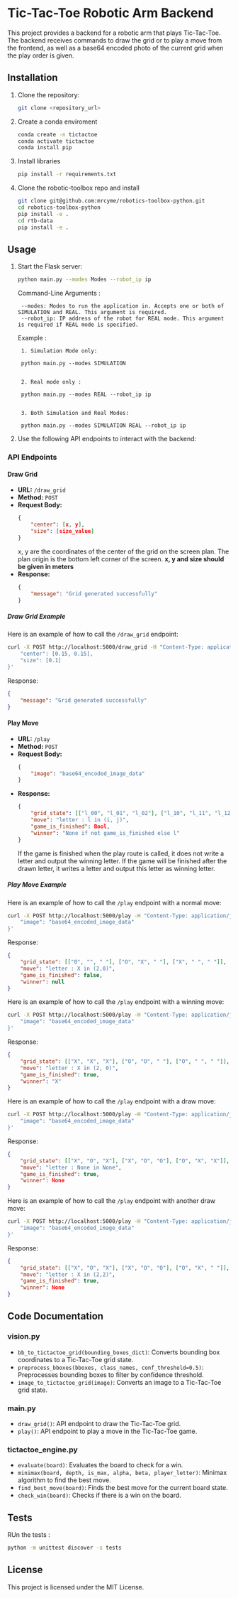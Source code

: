 # Tic-Tac-Toe Robotic Arm Backend

This project provides a backend for a robotic arm that plays Tic-Tac-Toe. The backend receives commands to draw the grid or to play a move from the frontend, as well as a base64 encoded photo of the current grid when the play order is given.

## Installation

1. Clone the repository:
    ```sh
    git clone <repository_url>
    ```

2. Create a conda enviroment 
    ```sh
    conda create -n tictactoe 
    conda activate tictactoe
    conda install pip
    ```
3. Install libraries
    ```sh
    pip install -r requirements.txt
    ```

4. Clone the robotic-toolbox repo and install
    ```sh
    git clone git@github.com:mrcyme/robotics-toolbox-python.git
    cd robotics-toolbox-python
    pip install -e .
    cd rtb-data
    pip install -e .
    ```

## Usage

1. Start the Flask server:
    ```sh
    python main.py --modes Modes --robot_ip ip
    ```
    Command-Line Arguments : 

        --modes: Modes to run the application in. Accepts one or both of SIMULATION and REAL. This argument is required.
        --robot_ip: IP address of the robot for REAL mode. This argument is required if REAL mode is specified.

    Example : 

        1. Simulation Mode only:

        python main.py --modes SIMULATION


        2. Real mode only : 

        python main.py --modes REAL --robot_ip ip


        3. Both Simulation and Real Modes:

        python main.py --modes SIMULATION REAL --robot_ip ip


2. Use the following API endpoints to interact with the backend:

### API Endpoints

#### Draw Grid

- **URL:** `/draw_grid`
- **Method:** `POST`
- **Request Body:**
    ```json
    {
        "center": [x, y],
        "size": [size_value]
    }
    ```
    x, y are the coordinates of the center of the grid on the screen plan. The plan origin is the bottom left corner of the screen. **x, y and size should be given in meters** 
- **Response:**
    ```json
    {
        "message": "Grid generated successfully"
    }
    ```

##### Draw Grid Example

Here is an example of how to call the `/draw_grid` endpoint:

```sh
curl -X POST http://localhost:5000/draw_grid -H "Content-Type: application/json" -d '{
    "center": [0.15, 0.15],
    "size": [0.1]
}'
```

Response:
```json
{
    "message": "Grid generated successfully"
}
```

#### Play Move

- **URL:** `/play`
- **Method:** `POST`
- **Request Body:**
    ```json
    {
        "image": "base64_encoded_image_data"
    }
    ```
- **Response:**
    ```json
    {
        "grid_state": [["l_00", "l_01", "l_02"], ["l_10", "l_11", "l_12"], ["l_20", "l_21", "l_22"]],
        "move": "letter : l in (i, j)",
        "game_is_finished": Bool,
        "winner": "None if not game_is_finished else l"
    }
    ```
    If the game is finished when the play route is called, it does not write a letter and output the winning letter. If the game will be finished after the drawn letter, it writes a letter and output this letter as winning letter.

##### Play Move Example

Here is an example of how to call the `/play` endpoint with a normal move:

```sh
curl -X POST http://localhost:5000/play -H "Content-Type: application/json" -d '{
    "image": "base64_encoded_image_data"
}'
```

Response:
```json
{
    "grid_state": [["0", "", " "], ["O", "X", " "], ["X", " ", " "]],
    "move": "letter : X in (2,0)",
    "game_is_finished": false,
    "winner": null
}
```

Here is an example of how to call the `/play` endpoint with a winning move:

```sh
curl -X POST http://localhost:5000/play -H "Content-Type: application/json" -d '{
    "image": "base64_encoded_image_data"
}'
```

Response:
```json
{
    "grid_state": [["X", "X", "X"], ["O", "O", " "], ["O", " ", " "]],
    "move": "letter : X in (2, 0)",
    "game_is_finished": true,
    "winner": "X"
}
```

Here is an example of how to call the `/play` endpoint with a draw move:

```sh
curl -X POST http://localhost:5000/play -H "Content-Type: application/json" -d '{
    "image": "base64_encoded_image_data"
}'
```

Response:
```json
{
    "grid_state": [["X", "O", "X"], ["X", "O", "O"], ["O", "X", "X"]],
    "move": "letter : None in None",
    "game_is_finished": true,
    "winner": None
}
```

Here is an example of how to call the `/play` endpoint with another draw move:

```sh
curl -X POST http://localhost:5000/play -H "Content-Type: application/json" -d '{
    "image": "base64_encoded_image_data"
}'
```

Response:
```json
{
    "grid_state": [["X", "O", "X"], ["X", "O", "O"], ["O", "X", " "]],
    "move": "letter : X in (2,2)",
    "game_is_finished": true,
    "winner": None
}
```

## Code Documentation

### vision.py

- `bb_to_tictactoe_grid(bounding_boxes_dict)`: Converts bounding box coordinates to a Tic-Tac-Toe grid state.
- `preprocess_bboxes(bboxes, class_names, conf_threshold=0.5)`: Preprocesses bounding boxes to filter by confidence threshold.
- `image_to_tictactoe_grid(image)`: Converts an image to a Tic-Tac-Toe grid state.

### main.py

- `draw_grid()`: API endpoint to draw the Tic-Tac-Toe grid.
- `play()`: API endpoint to play a move in the Tic-Tac-Toe game.

### tictactoe_engine.py

- `evaluate(board)`: Evaluates the board to check for a win.
- `minimax(board, depth, is_max, alpha, beta, player_letter)`: Minimax algorithm to find the best move.
- `find_best_move(board)`: Finds the best move for the current board state.
- `check_win(board)`: Checks if there is a win on the board.

## Tests
RUn the tests : 
```sh
python -m unittest discover -s tests
```

## License

This project is licensed under the MIT License.
